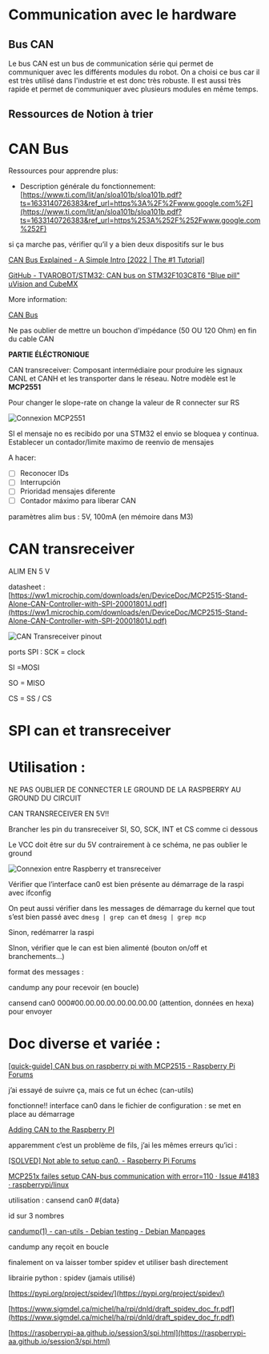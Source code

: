 # Communication avec le hardware

## Bus CAN

Le bus CAN est un bus de communication série qui permet de communiquer avec les différents modules du robot. On a choisi ce bus car il est très utilisé dans l'industrie et est donc très robuste. Il est aussi très rapide et permet de communiquer avec plusieurs modules en même temps.

## Ressources de Notion à trier

# CAN Bus

Ressources pour apprendre plus:

- Description générale du fonctionnement:  [https://www.ti.com/lit/an/sloa101b/sloa101b.pdf?ts=1633140726383&ref_url=https%3A%2F%2Fwww.google.com%2F](https://www.ti.com/lit/an/sloa101b/sloa101b.pdf?ts=1633140726383&ref_url=https%253A%252F%252Fwww.google.com%252F)

si ça marche pas, vérifier qu’il y a bien deux dispositifs sur le bus 

[CAN Bus Explained - A Simple Intro [2022 | The #1 Tutorial]](https://www.csselectronics.com/pages/can-bus-simple-intro-tutorial)

[GitHub - TVAROBOT/STM32: CAN bus on STM32F103C8T6 "Blue pill" uVision and CubeMX](https://github.com/TVAROBOT/STM32)

More information: 

[CAN Bus](../ToDo%20d9dc46c3b25c4135a14d9b95735317f5/Decide%20communication%20protocol%20d89cb22bfdd24c7198646a51b15ae670/CAN%20Bus%20b5e77c9cfda440c08deaae066f118232.md)

Ne pas oublier de mettre un bouchon d'impédance (50 OU 120 Ohm) en fin du cable CAN

**PARTIE ÉLÉCTRONIQUE**

CAN transreceiver: Composant intermédiaire pour produire les signaux CANL et CANH et les transporter dans le réseau. Notre modèle est le **MCP2551** 

[](https://ww1.microchip.com/downloads/en/DeviceDoc/20001667G.pdf)

Pour changer le slope-rate on change la valeur de R connecter sur RS

![Connexion MCP2551](../images/info/CAN_BUS_MCP2551_Connexion.png)

SI el mensaje no es recibido por una STM32 el envio se bloquea y continua. Establecer un contador/limite maximo de reenvio de mensajes

A hacer:

- [ ]  Reconocer IDs
- [ ]  Interrupción
- [ ]  Prioridad mensajes diferente
- [ ]  Contador máximo para liberar CAN

paramètres alim bus : 5V, 100mA (en mémoire dans M3)

# CAN transreceiver

ALIM EN 5 V 

datasheet : [https://ww1.microchip.com/downloads/en/DeviceDoc/MCP2515-Stand-Alone-CAN-Controller-with-SPI-20001801J.pdf](https://ww1.microchip.com/downloads/en/DeviceDoc/MCP2515-Stand-Alone-CAN-Controller-with-SPI-20001801J.pdf)

![CAN Transreceiver pinout](../images/info/CAN_Transreceiver_Pinout.png)

ports SPI : SCK = clock

SI =MOSI 

SO = MISO 

CS = SS / CS

# SPI can et transreceiver

# Utilisation :

NE PAS OUBLIER DE CONNECTER LE GROUND DE LA RASPBERRY AU GROUND DU CIRCUIT 

CAN TRANSRECEIVER EN 5V!!

Brancher les pin du transreceiver SI, SO, SCK, INT et CS comme ci dessous 

Le VCC doit être sur du 5V contrairement à ce schéma, ne pas oublier le ground 

![Connexion entre Raspberry et transreceiver](../images/info/CAN_Raspberry_Transreceiver_Connexion.png)

Vérifier que l’interface can0 est bien présente au démarrage de la raspi avec ifconfig 

On peut aussi vérifier dans les messages de démarrage du kernel que tout s’est bien passé avec `dmesg | grep can` et `dmesg | grep mcp` 

Sinon, redémarrer la raspi 

SInon, vérifier que le can est bien alimenté (bouton on/off et branchements…) 

format des messages : 

candump any pour recevoir (en boucle) 

cansend can0 000#00.00.00.00.00.00.00.00 (attention, données en hexa) pour envoyer 

# Doc diverse et variée :

[[quick-guide] CAN bus on raspberry pi with MCP2515 - Raspberry Pi Forums](https://forums.raspberrypi.com/viewtopic.php?t=141052)

j’ai essayé de suivre ça, mais ce fut un échec (can-utils) 

fonctionne!! interface can0 dans le fichier de configuration : se met en place au démarrage 

[Adding CAN to the Raspberry PI](https://www.beyondlogic.org/adding-can-controller-area-network-to-the-raspberry-pi/)

[](https://projects-raspberry.com/how-to-connect-raspberry-pi-to-can-bus/)

apparemment c’est un problème de fils, j’ai les mêmes erreurs qu’ici : 

[[SOLVED] Not able to setup can0. - Raspberry Pi Forums](https://forums.raspberrypi.com/viewtopic.php?t=311606)

[MCP251x failes setup CAN-bus communication with error=110 · Issue #4183 · raspberrypi/linux](https://github.com/raspberrypi/linux/issues/4183)

utilisation : cansend can0 <id>#{data}

id sur 3 nombres

[candump(1) - can-utils - Debian testing - Debian Manpages](https://manpages.debian.org/testing/can-utils/candump.1.en.html)

candump any reçoit en boucle 

finalement on va laisser tomber spidev et utiliser bash directement 

librairie python : spidev (jamais utilisé) 

[https://pypi.org/project/spidev/](https://pypi.org/project/spidev/)

[https://www.sigmdel.ca/michel/ha/rpi/dnld/draft_spidev_doc_fr.pdf](https://www.sigmdel.ca/michel/ha/rpi/dnld/draft_spidev_doc_fr.pdf)

[https://raspberrypi-aa.github.io/session3/spi.html](https://raspberrypi-aa.github.io/session3/spi.html)